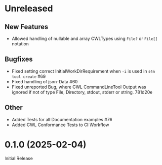 # Unreleased
## New Features
- Allowed handling of nullable and array CWLTypes using `File?` or `File[]` notation

## Bugfixes
- Fixed setting correct InitialWorkDirRequirement when `-i` is used in `s4n tool create` #69
- Fixed handling of json-Data #60
- Fixed unreported Bug, where CWL CommandLineTool Output was ignored if not of type File, Directory, stdout, stderr or string. 781d20e

## Other
- Added Tests for all Documentation examples #76
- Added CWL Conformance Tests to CI Workflow

# 0.1.0 (2025-02-04)
Initial Release
